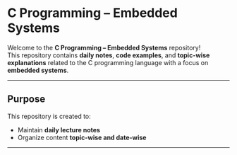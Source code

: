 # C Programming – Embedded Systems

Welcome to the **C Programming – Embedded Systems** repository!  
This repository contains **daily notes**, **code examples**, and **topic-wise explanations** related to the C programming language with a focus on **embedded systems**.

---

## Purpose

This repository is created to:
- Maintain **daily lecture notes**
- Organize content **topic-wise and date-wise**

---


